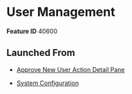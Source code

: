 # User Management

**Feature ID** 40600

## Launched From

- [Approve New User Action Detail Pane](Approve%20New%20User%20Action%20Detail%20Pane.md)

- [System Configuration](System%20Configuration.md)









































































